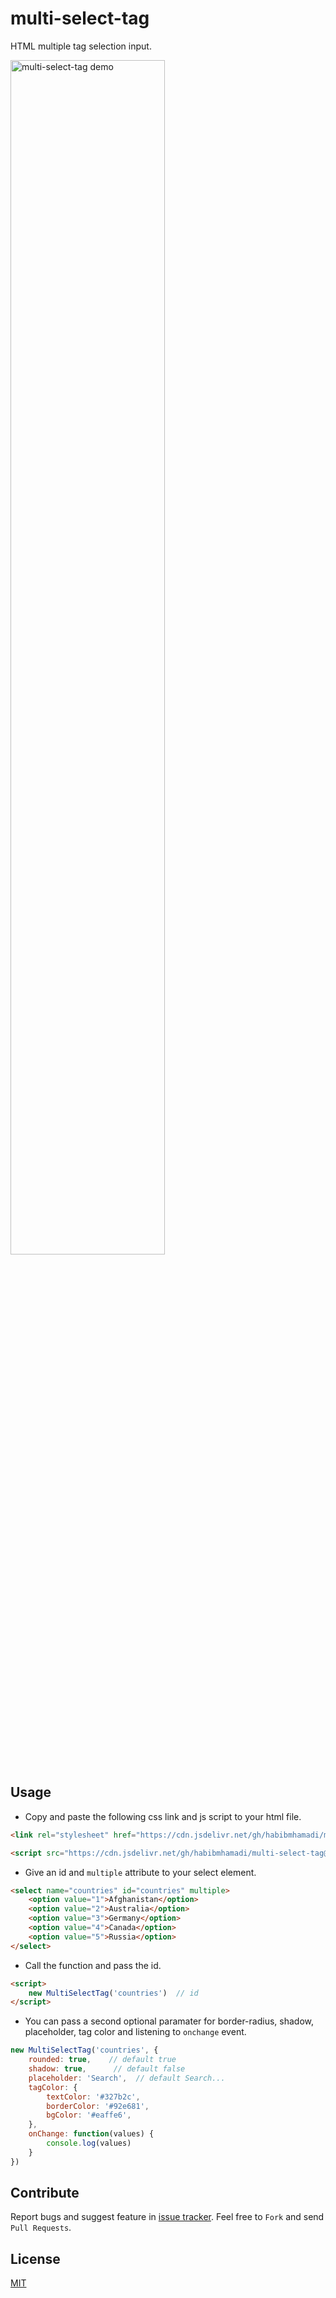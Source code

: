 # multi-select-tag

HTML multiple tag selection input.

<img src="https://firebasestorage.googleapis.com/v0/b/flutterapp-5c015.appspot.com/o/demo_images%2Fmulti-select-tag.png?alt=media&token=7b24cf91-525c-4562-b6a2-b5733f93191a" style="width:70%" alt="multi-select-tag demo" />

## Usage


- Copy and paste the following css link and js script to your html file.
```html
<link rel="stylesheet" href="https://cdn.jsdelivr.net/gh/habibmhamadi/multi-select-tag@3.0.1/dist/css/multi-select-tag.css">
```
```html
<script src="https://cdn.jsdelivr.net/gh/habibmhamadi/multi-select-tag@3.0.1/dist/js/multi-select-tag.js"></script>
```


 - Give an id and `multiple` attribute to your select element.
```html
<select name="countries" id="countries" multiple>
    <option value="1">Afghanistan</option>
    <option value="2">Australia</option>
    <option value="3">Germany</option>
    <option value="4">Canada</option>
    <option value="5">Russia</option>
</select>
```


 - Call the function and pass the id.
```html
<script>
    new MultiSelectTag('countries')  // id
</script>
```


- You can pass a second optional paramater for border-radius, shadow, placeholder, tag color and listening to `onchange` event.

```javascript
new MultiSelectTag('countries', {
    rounded: true,    // default true
    shadow: true,      // default false
    placeholder: 'Search',  // default Search...
    tagColor: {
        textColor: '#327b2c',
        borderColor: '#92e681',
        bgColor: '#eaffe6',
    },
    onChange: function(values) {
        console.log(values)
    }
})
```


## Contribute

Report bugs and suggest feature in [issue tracker](https://github.com/habibmhamadi/multi-select-tag/issues). Feel free to `Fork` and send `Pull Requests`.


## License

[MIT](https://github.com/habibmhamadi/multi-select-tag/blob/main/LICENSE)
